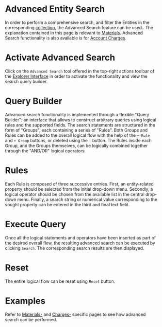 # Advanced Entity Search

 In order to perform a comprehensive search, and filter the Entities in the corresponding [collection](/accounts/collections.md), the Advanced Search feature can be used.. The explanation contained in this page is relevant to [Materials](/materials/overview.md). Advanced Search functionality is also available is for [Account Charges](/accounts/ui/charges-payments.md).

# Activate Advanced Search

Click on the `Advanced Search` tool <i class="zmdi zmdi-search-for zmdi-hc-border"></i> offered in the top-right actions toolbar of the [Explorer Interface](/entities-general/ui/explorer.md#action-related-components) in order to activate the functionality and view the search query builder.

# Query Builder

Advanced search functionality is implemented through a flexible "Query Builder": an interface that allows to construct arbitrary queries using logical rules and the supported fields. The search statements are structured in the form of "Groups", each containing a series of "Rules". Both Groups and Rules can be added to the overall logical flow with the help of the `+ Rule` and `+ Group` buttons, or deleted using the `-` button. The Rules inside each Group, and the Groups themselves, can be logically combined together through the "AND/OR" logical operators.

# Rules

Each Rule is composed of three successive entries. First, an entity-related property should be selected from the initial drop-down menu. Secondly, a logical operator should be chosen from the available list in the central drop-down menu. Finally, a search string or numerical value corresponding to the sought property can be entered in the third and final text field. 

# Execute Query

Once all the logical statements and operators have been inserted as part of the desired overall flow, the resulting advanced search can be executed by clicking `Search`. The corresponding search results are then displayed. 

# Reset

The entire logical flow can be reset using `Reset` button.

# Examples

Refer to [Materials-](/materials/actions/advanced-search.md) and [Charges-](/accounts/accounting/charges-advanced-search.md) specific pages to see how advanced search can be performed.
